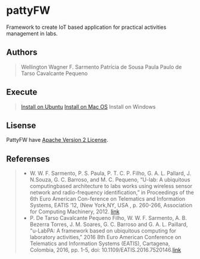 # pattyFW

Framework to create IoT based application for practical activities management in labs.

## Authors
> Wellington Wagner F. Sarmento
> Patrícia de Sousa Paula
> Paulo de Tarso Cavalcante Pequeno

## Execute
> [Install on Ubuntu](install_ubuntu.md)
> [Install on Mac OS](install_macos.md)
> Install on Windows
## Lisense

PattyFW have [Apache Version 2 License](http://www.apache.org/licenses/).

## Referenses
> *  W. W. F. Sarmento, P. S. Paula, P. T. C. P. Filho, G. A. L. Pallard, J. N.Souza, G. C. Barroso, and M. C. Pequeno, “U-lab: A ubiquitous computingbased architecture to labs works using wireless sensor network and radio-frequency identification,” in Proceedings of the 6th Euro American Con-ference on Telematics and Information Systems, EATIS ’12, (New York,NY, USA , p. 260-266, Association for Computing Machinery, 2012. [link][link-eatis2012]
> * P. De Tarso Cavalcante Pequeno Filho, W. W. F. Sarmento, A. B. Bezerra Torres, J. M. Soares, G. C. Barroso and G. A. L. Paillard, "u-LabPA: A framework based on ubiquitous computing for laboratory activities," 2016 8th Euro American Conference on Telematics and Information Systems (EATIS), Cartagena, Colombia, 2016, pp. 1-5, doi: 10.1109/EATIS.2016.7520146.[link][link-eatis2016]

[link-eatis2012]:(https://doi.org/10.1145/2261605.2261644)
[link-eatis2016]:(https://doi.org/10.1109/EATIS.2016.7520146)

